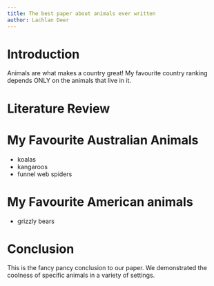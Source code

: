 ```yaml
---
title: The best paper about animals ever written
author: Lachlan Deer
---
```


# Introduction

Animals are what makes a country great!
My favourite country ranking depends ONLY on the animals that live in it.

# Literature Review

# My Favourite Australian Animals

* koalas
* kangaroos
* funnel web spiders

# My Favourite American animals

* grizzly bears

# Conclusion

This is the fancy pancy conclusion to our paper. We demonstrated the coolness of specific animals in a variety of settings. 
